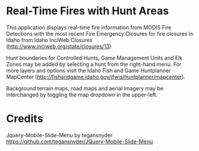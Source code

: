 Real-Time Fires with Hunt Areas
=======
This application displays real-time fire information from MODIS Fire Detections with the most recent Fire Emergency Closures for fire closures in Idaho from Idaho InciWeb Closures (http://www.inciweb.org/state/closures/13)</p>

Hunt boundaries for Controlled Hunts, Game Management Units and Elk Zones may be added by selecting a hunt from the right-hand menu.  For more layers and options visit the Idaho Fish and Game Huntplanner MapCenter (http://fishandgame.idaho.gov/ifwis/huntplanner/mapcenter).

Background terrain maps, road maps and aerial imagery may be interchanged by toggling the map dropdown in the upper-left.



Credits
=======
Jquery-Mobile-Slide-Menu by tegansnyder
https://github.com/tegansnyder/JQuery-Mobile-Slide-Menu
